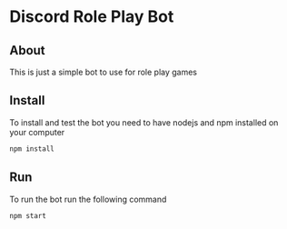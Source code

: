 # Discord Role Play Bot

## About

This is just a simple bot to use for role play games

## Install

To install and test the bot you need to have nodejs and npm installed on your computer

```bash
npm install
```

## Run

To run the bot run the following command

```bash
npm start
```
